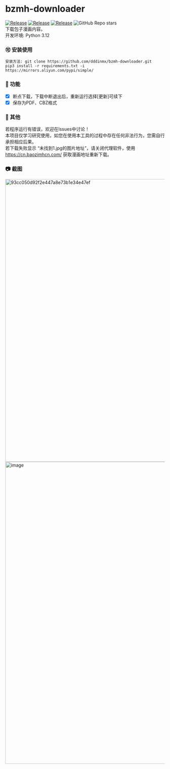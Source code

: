 # bzmh-downloader
<a href="https://github.com/dddinmx/bzmh-downloader"><img alt="Release" src="https://img.shields.io/badge/crawler-bule"></a>
<a href="https://github.com/dddinmx/bzmh-downloader"><img alt="Release" src="https://img.shields.io/badge/python-3.8%2B-8A2BE2"></a>
<a href="https://github.com/dddinmx/bzmh-downloader"><img alt="Release" src="https://img.shields.io/badge/Version-1.3.1-yellow"></a>
![GitHub Repo stars](https://img.shields.io/github/stars/dddinmx/bzmh-downloader?color=gree)  
下载包子漫画内容。  
开发环境: Python 3.12

### 🉑 安装使用  
``安装方法: git clone https://github.com/dddinmx/bzmh-downloader.git``  
``pip3 install -r requirements.txt -i https://mirrors.aliyun.com/pypi/simple/``

### 🔧 功能  
- [x] 断点下载，下载中断退出后，重新运行选择[更新]可续下  
- [x] 保存为PDF、CBZ格式  

### 📑 其他  
若程序运行有错误，欢迎在lssues中讨论！  
本项目仅学习研究使用，如您在使用本工具的过程中存在任何非法行为，您需自行承担相应后果。  
若下载失败显示 “未找到1.jpg的图片地址”，请关闭代理软件，使用 https://cn.baozimhcn.com/ 获取漫画地址重新下载。

### 📷 截图  
<img width="890" alt="93cc050d92f2e447a8e73b1e34e47ef" src="https://github.com/user-attachments/assets/a6844f9e-7d61-43af-b70f-4a9991b97f31" />  
<img width="951" alt="image" src="https://github.com/user-attachments/assets/b6773b77-76e9-4922-b7c9-7d5a271d0704" />  







